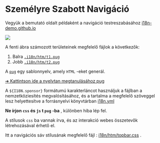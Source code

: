 # Személyre Szabott Navigáció

Vegyük a bemutató oldalt példaként a navigáció testreszabásához [i18n-demo.github.io](//i18n-demo.github.io)

![](https://p.3ti.site/1731036697.avif)

A fenti ábra számozott területeinek megfelelő fájlok a következők:

1. Balra [`.i18n/htm/t1.pug`](https://github.com/i18n-site/demo.i18n.site/blob/main/.i18n/htm/t1.pug)
2. Jobb [`.i18n/htm/t2.pug`](https://github.com/i18n-site/demo.i18n.site/blob/main/.i18n/htm/t2.pug)

A [`pug`](https://pugjs.org) egy sablonnyelv, amely `HTML` -eket generál.

[➔ Kattintson ide a nyelvtan megtanulásához pug](https://pugjs.org)

A `${I18N.sponsor}` formátumú karakterláncot használjuk a fájlban a nemzetköziesítés megvalósításához, és a tartalma a megfelelő szöveggel lesz helyettesítve a forrásnyelvi könyvtárban [i18n.yml](https://github.com/i18n-site/demo.i18n.site/blob/main/en/i18n.yml)

**Ne írjon `css` és `js` t `pug` -ba** , különben hiba lép fel.

A stílusok `css` ba vannak írva, és az interakció webes összetevők létrehozásával érhető el.

Itt a navigációs sáv stílusának megfelelő fájl : [i18n/htm/topbar.css](https://github.com/i18n-site/demo.i18n.site/blob/main/.i18n/htm/topbar.css) .